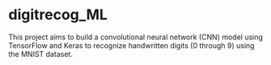 # digitrecog_ML
This project aims to build a convolutional neural network (CNN) model using TensorFlow and Keras to recognize handwritten digits (0 through 9) using the MNIST dataset.
